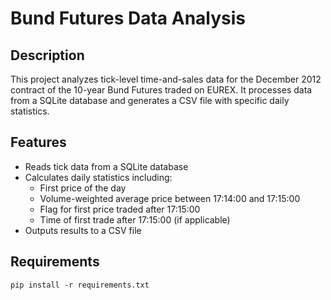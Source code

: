 # Bund Futures Data Analysis

## Description
This project analyzes tick-level time-and-sales data for the December 2012 contract of the 10-year Bund Futures traded on EUREX. It processes data from a SQLite database and generates a CSV file with specific daily statistics.

## Features
- Reads tick data from a SQLite database
- Calculates daily statistics including:
  - First price of the day
  - Volume-weighted average price between 17:14:00 and 17:15:00
  - Flag for first price traded after 17:15:00
  - Time of first trade after 17:15:00 (if applicable)
- Outputs results to a CSV file

## Requirements
`pip install -r requirements.txt`
